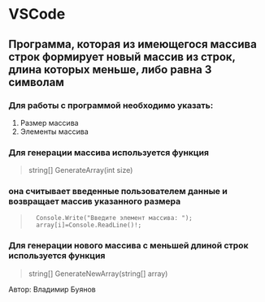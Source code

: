 # VSCode
## Программа, которая из имеющегося массива строк формирует новый массив из строк, длина которых меньше, либо равна 3 символам
### Для работы с программой необходимо указать:
1. Размер массива
2. Элементы массива

### Для генерации массива используется функция
> string[] GenerateArray(int size)
### она считывает введенные пользователем данные и возвращает массив указанного размера
>       Console.Write("Введите элемент массива: ");
>       array[i]=Console.ReadLine()!;

### Для генерации нового массива с меньшей длиной строк используется функция
>string[] GenerateNewArray(string[] array)

Автор: Владимир Буянов